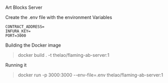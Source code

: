 Art Blocks Server

Create the .env file with the environment Variables
```
CONTRACT_ADDRESS=
INFURA_KEY=
PORT=3000
```

Building the Docker image
> docker build . -t thelao/flaming-ab-server:1

Running it
> docker run -p 3000:3000 --env-file=.env thelao/flaming-ab-server:1
